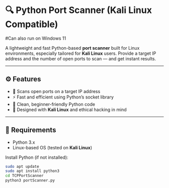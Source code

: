 # 🔍 Python Port Scanner (Kali Linux Compatible)
#Can also run on Windows 11

A lightweight and fast Python-based **port scanner** built for Linux environments, especially tailored for **Kali Linux** users. Provide a target IP address and the number of open ports to scan — and get instant results.

---

## ⚙️ Features

- 🔎 Scans open ports on a target IP address
- ⚡ Fast and efficient using Python’s socket library
- 🐍 Clean, beginner-friendly Python code
- 🧪 Designed with **Kali Linux** and ethical hacking in mind

---

## 🧰 Requirements

- Python 3.x
- Linux-based OS (tested on **Kali Linux**)

Install Python (if not installed):
```bash
sudo apt update
sudo apt install python3
cd TCPPortScanner
python3 portScanner.py
